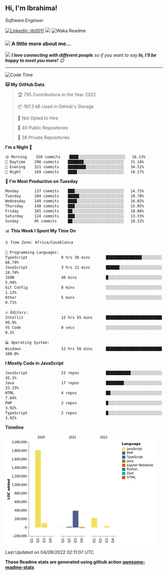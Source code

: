 <h2>Hi, I'm Ibrahima! </h2>
<p><em>Software Engineer 
</em></p>


[![Linkedin: iib0011](https://img.shields.io/badge/-iib0011-blue?style=flat-square&logo=Linkedin&logoColor=white&link=https://www.linkedin.com/in/iib0011/)](https://www.linkedin.com/in/iib0011/)
![](https://visitor-badge.glitch.me/badge?page_id=iib0011)
![Waka Readme](https://github.com/iib0011/iib0011/workflows/Waka%20Readme/badge.svg)


### <img src="https://media.giphy.com/media/VgCDAzcKvsR6OM0uWg/giphy.gif" width="50"> A little more about me...  


<img src="https://media.giphy.com/media/LnQjpWaON8nhr21vNW/giphy.gif" width="60"> <em><b>I love connecting with different people</b> so if you want to say <b>hi, I'll be happy to meet you more!</b> 😊</em>

---
<!--START_SECTION:waka-->
![Code Time](http://img.shields.io/badge/Code%20Time-1%2C000%20hrs%2011%20mins-blue)

**🐱 My GitHub Data** 

> 🏆 795 Contributions in the Year 2022
 > 
> 📦 197.3 kB Used in GitHub's Storage 
 > 
> 🚫 Not Opted to Hire
 > 
> 📜 40 Public Repositories 
 > 
> 🔑 38 Private Repositories  
 > 
**I'm a Night 🦉** 

```text
🌞 Morning    150 commits    ████░░░░░░░░░░░░░░░░░░░░░   16.13% 
🌆 Daytime    290 commits    ███████░░░░░░░░░░░░░░░░░░   31.18% 
🌃 Evening    321 commits    ████████░░░░░░░░░░░░░░░░░   34.52% 
🌙 Night      169 commits    ████░░░░░░░░░░░░░░░░░░░░░   18.17%

```
📅 **I'm Most Productive on Tuesday** 

```text
Monday       137 commits    ███░░░░░░░░░░░░░░░░░░░░░░   14.73% 
Tuesday      184 commits    █████░░░░░░░░░░░░░░░░░░░░   19.78% 
Wednesday    149 commits    ████░░░░░░░░░░░░░░░░░░░░░   16.02% 
Thursday     140 commits    ███░░░░░░░░░░░░░░░░░░░░░░   15.05% 
Friday       101 commits    ██░░░░░░░░░░░░░░░░░░░░░░░   10.86% 
Saturday     124 commits    ███░░░░░░░░░░░░░░░░░░░░░░   13.33% 
Sunday       95 commits     ██░░░░░░░░░░░░░░░░░░░░░░░   10.22%

```


📊 **This Week I Spent My Time On** 

```text
⌚︎ Time Zone: Africa/Casablanca

💬 Programming Languages: 
TypeScript               8 hrs 38 mins       ████████████████░░░░░░░░░   66.79% 
JavaScript               3 hrs 12 mins       ██████░░░░░░░░░░░░░░░░░░░   24.74% 
JSON                     46 mins             █░░░░░░░░░░░░░░░░░░░░░░░░   5.94% 
Git Config               8 mins              ░░░░░░░░░░░░░░░░░░░░░░░░░   1.13% 
Other                    5 mins              ░░░░░░░░░░░░░░░░░░░░░░░░░   0.71%

🔥 Editors: 
IntelliJ                 12 hrs 55 mins      █████████████████████████   99.9% 
VS Code                  0 secs              ░░░░░░░░░░░░░░░░░░░░░░░░░   0.1%

💻 Operating System: 
Windows                  12 hrs 56 mins      █████████████████████████   100.0%

```

**I Mostly Code in JavaScript** 

```text
JavaScript               23 repos            ███████████░░░░░░░░░░░░░░   45.1% 
Java                     17 repos            ████████░░░░░░░░░░░░░░░░░   33.33% 
HTML                     4 repos             ██░░░░░░░░░░░░░░░░░░░░░░░   7.84% 
PHP                      2 repos             █░░░░░░░░░░░░░░░░░░░░░░░░   3.92% 
TypeScript               2 repos             █░░░░░░░░░░░░░░░░░░░░░░░░   3.92%

```


**Timeline**

![Chart not found](https://raw.githubusercontent.com/iib0011/iib0011/master/charts/bar_graph.png) 


 Last Updated on 04/09/2022 02:11:07 UTC
<!--END_SECTION:waka-->

**These Readme stats are generated using github action [awesome-readme-stats](https://github.com/iib0011/waka-readme-stats)**

